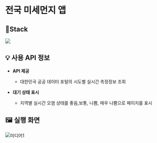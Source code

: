 전국 미세먼지 앱
=============

## 🔧Stack
<p align="left">
 <img src="https://img.shields.io/badge/kotlin-%237F52FF.svg?style=for-the-badge&logo=kotlin&logoColor=white">
</p>

## 💡 사용 API 정보
- **API 제공**
  - 대한민국 공공 데이터 포털의 시도별 실시간 측정정보 조회
  
- **대기 상태 표시**
  - 지역별 실시간 오염 상태를 좋음,보통, 나쁨, 매우 나쁨으로 페이지를 표시
  
## 🖼 실행 화면 
![미디어1](https://github.com/user-attachments/assets/5a9e5ef0-cd71-4a62-9388-cd17e53fc9b5)
